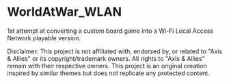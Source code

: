 # WorldAtWar_WLAN
1st attempt at converting a custom board game into a Wi-Fi Local Access Network playable version.

Disclaimer: This project is not affiliated with, endorsed by, or related to "Axis & Allies" or its copyright/trademark owners. All rights to "Axis & Allies" remain with their respective owners. This project is an original creation inspired by similar themes but does not replicate any protected content.

